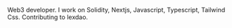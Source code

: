 Web3 developer. I work on Solidity, Nextjs, Javascript, Typescript, Tailwind Css. Contributing to lexdao. 


